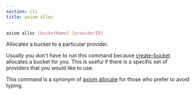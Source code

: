 ```yaml
---
section: cli
title: axiom alloc
---
```


```bash
axiom alloc [bucketName] [providerID]
```

Allocates a bucket to a particular provider.

Usually you don't have to run this command because
[create-bucket](#docs-cli-axiom-create-bucket) allocates a bucket for you.  This is useful if there is a specific set of providers that
you would like to use.

This command is a synonym of [axiom
allocate](#docs-cli-axiom-allocate) for those who prefer to avoid typing.
